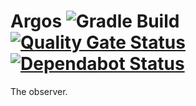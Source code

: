 # Argos ![Gradle Build](https://github.com/rashidi/argos/workflows/Gradle%20Build/badge.svg) [![Quality Gate Status](https://sonarcloud.io/api/project_badges/measure?project=rashidi_argos&metric=alert_status)](https://sonarcloud.io/dashboard?id=rashidi_argos) [![Dependabot Status](https://api.dependabot.com/badges/status?host=github&repo=rashidi/argos)](https://dependabot.com)

The observer.

